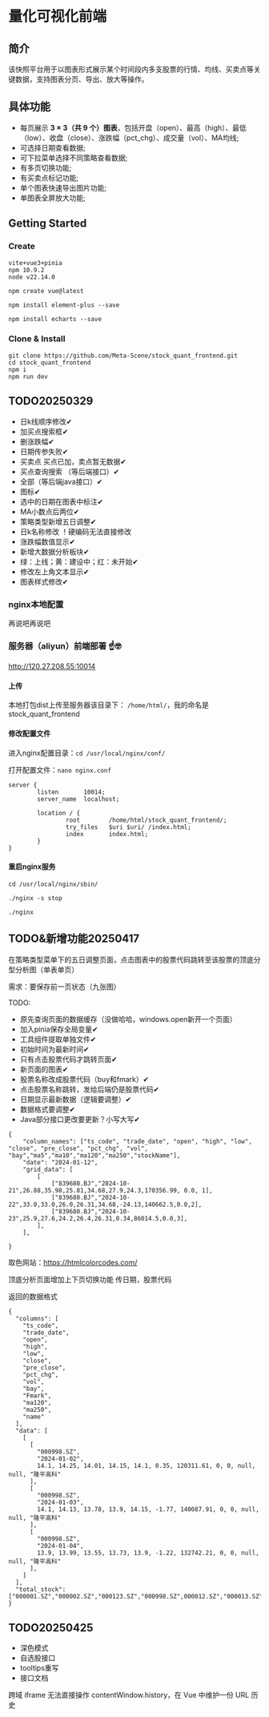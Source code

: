 # 量化可视化前端

## 简介

该快照平台用于以图表形式展示某个时间段内多支股票的行情、均线、买卖点等关键数据，支持图表分页、导出、放大等操作。

## 具体功能

- 每页展示 **3 × 3（共 9 个）图表**，包括开盘（open）、最高（high）、最低（low）、收盘（close）、涨跌幅（pct_chg）、成交量（vol）、MA均线;
- 可选择日期查看数据;
- 可下拉菜单选择不同策略查看数据;
- 有多页切换功能;
- 有买卖点标记功能;
- 单个图表快速导出图片功能;
- 单图表全屏放大功能;

## Getting Started

### Create

```
vite+vue3+pinia
npm 10.9.2
node v22.14.0
```

```
npm create vue@latest

npm install element-plus --save

npm install echarts --save
```

### Clone & Install

```
git clone https://github.com/Meta-Scene/stock_quant_frontend.git
cd stock_quant_frontend
npm i
npm run dev
```

## TODO20250329

- 日k线顺序修改✔
- 加买点搜索框✔
- 删涨跌幅✔
- 日期传参失败✔
- 买卖点 买点已加，卖点暂无数据✔
- 买点查询搜索 （等后端接口）✔
- 全部（等后端java接口）✔
- 图标✔
- 选中的日期在图表中标注✔
- MA小数点后两位✔
- 策略类型新增五日调整✔
- 日k名称修改 ！硬编码无法直接修改
- 涨跌幅数值显示✔
- 新增大数据分析板块✔
- 绿：上线；黄：建设中；红：未开始✔
- 修改左上角文本显示✔
- 图表样式修改✔

### nginx本地配置

再说吧再说吧

### 服务器（aliyun）前端部署 ☝️🤓

http://120.27.208.55:10014

#### 上传

本地打包dist上传至服务器该目录下：
`/home/html/`，我的命名是stock_quant_frontend

#### 修改配置文件

进入nginx配置目录：`cd /usr/local/nginx/conf/`

打开配置文件：`nano nginx.conf`

```
server {
        listen       10014;
        server_name  localhost;

        location / {
                root        /home/html/stock_quant_frontend/;
                try_files   $uri $uri/ /index.html;
                index       index.html;
        }
}
```

#### 重启nginx服务

`cd /usr/local/nginx/sbin/`

`./nginx -s stop`

`./nginx`

## TODO&新增功能20250417

在策略类型菜单下的五日调整页面，点击图表中的股票代码跳转至该股票的顶底分型分析图（单表单页）

需求：要保存前一页状态（九张图）

TODO:

- 原先查询页面的数据缓存（没做哈哈，windows.open新开一个页面）
- 加入pinia保存全局变量✔
- 工具组件提取单独文件✔
- 初始时间为最新时间✔
- 只有点击股票代码才跳转页面✔
- 新页面的图表✔
- 股票名称改成股票代码（buy和fmark）✔
- 点击股票名称跳转，发给后端仍是股票代码✔
- 日期显示最新数据（逻辑要调整）✔
- 数据格式要调整✔
- Java部分接口更改要更新？小写大写✔

```
{
    "column_names": ["ts_code", "trade_date", "open", "high", "low", "close", "pre_close", "pct_chg", "vol", "bay","ma5","ma10","ma120","ma250","stockName"],
    "date": "2024-01-12",
    "grid_data": [
        [
            ["839680.BJ","2024-10-21",26.88,35.98,25.81,34.68,27.9,24.3,170356.99, 0.0, 1],
            ["839680.BJ","2024-10-22",33.0,33.0,26.0,26.31,34.68,-24.13,140662.5,0.0,2],
            ["839680.BJ","2024-10-23",25.9,27.6,24.2,26.4,26.31,0.34,86014.5,0.0,3],
        ],
    ],

}
```

取色网站：https://htmlcolorcodes.com/

顶底分析页面增加上下页切换功能
传日期，股票代码

返回的数据格式

```
{
  "columns": [
    "ts_code",
    "trade_date",
    "open",
    "high",
    "low",
    "close",
    "pre_close",
    "pct_chg",
    "vol",
    "bay",
    "Fmark",
    "ma120",
    "ma250",
    "name"
  ],
  "data": [
    [
      [
        "000998.SZ",
        "2024-01-02",
        14.1, 14.25, 14.01, 14.15, 14.1, 0.35, 120311.61, 0, 0, null, null, "隆平高科"
      ],
      [
        "000998.SZ",
        "2024-01-03",
        14.1, 14.13, 13.78, 13.9, 14.15, -1.77, 140087.91, 0, 0, null, null, "隆平高科"
      ],
      [
        "000998.SZ",
        "2024-01-04",
        13.9, 13.99, 13.55, 13.73, 13.9, -1.22, 132742.21, 0, 0, null, null, "隆平高科"
      ],
    ]
  ],
  "total_stock":["000001.SZ","000002.SZ","000123.SZ","000998.SZ",000012.SZ","000013.SZ","000222.SZ"],
}
```
## TODO20250425
- 深色模式
- 自选股接口
- tooltips重写
- 接口文档


跨域 iframe 无法直接操作 contentWindow.history，在 Vue 中维护一份 URL 历史